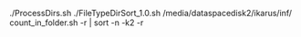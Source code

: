 ./ProcessDirs.sh
./FileTypeDirSort_1.0.sh /media/dataspacedisk2/ikarus/inf/
count_in_folder.sh -r | sort -n -k2 -r
